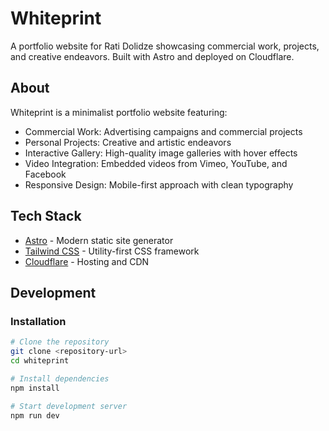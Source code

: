 # Whiteprint

A portfolio website for Rati Dolidze showcasing commercial work, projects, and creative endeavors. Built with Astro and deployed on Cloudflare.

## About

Whiteprint is a minimalist portfolio website featuring:

- Commercial Work: Advertising campaigns and commercial projects
- Personal Projects: Creative and artistic endeavors
- Interactive Gallery: High-quality image galleries with hover effects
- Video Integration: Embedded videos from Vimeo, YouTube, and Facebook
- Responsive Design: Mobile-first approach with clean typography

## Tech Stack

- [Astro](https://astro.build/) - Modern static site generator
- [Tailwind CSS](https://tailwindcss.com/) - Utility-first CSS framework
- [Cloudflare](https://cloudflare.com/) - Hosting and CDN

## Development

### Installation

```bash
# Clone the repository
git clone <repository-url>
cd whiteprint

# Install dependencies
npm install

# Start development server
npm run dev
```
